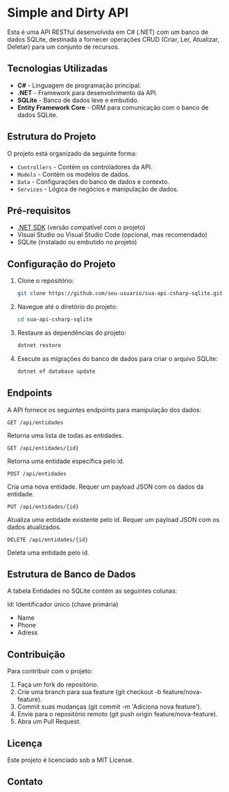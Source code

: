 # Simple and Dirty API

Esta é uma API RESTful desenvolvida em C# (.NET) com um banco de dados SQLite, destinada a fornecer operações CRUD (Criar, Ler, Atualizar, Deletar) para um conjunto de recursos.

## Tecnologias Utilizadas

- **C#** - Linguagem de programação principal.
- **.NET** - Framework para desenvolvimento da API.
- **SQLite** - Banco de dados leve e embutido.
- **Entity Framework Core** - ORM para comunicação com o banco de dados SQLite.

## Estrutura do Projeto

O projeto está organizado da seguinte forma:

- `Controllers` - Contém os controladores da API.
- `Models` - Contém os modelos de dados.
- `Data` - Configurações do banco de dados e contexto.
- `Services` - Lógica de negócios e manipulação de dados.
  
## Pré-requisitos

- [.NET SDK](https://dotnet.microsoft.com/download) (versão compatível com o projeto)
- Visual Studio ou Visual Studio Code (opcional, mas recomendado)
- SQLite (instalado ou embutido no projeto)

## Configuração do Projeto

1. Clone o repositório:
   ```bash
   git clone https://github.com/seu-usuario/sua-api-csharp-sqlite.git

2. Navegue até o diretório do projeto:
   ```bash
   cd sua-api-csharp-sqlite
3. Restaure as dependências do projeto:
   ```bash
   dotnet restore

4. Execute as migrações do banco de dados para criar o arquivo SQLite:
   ```bash
   dotnet ef database update

## Endpoints
A API fornece os seguintes endpoints para manipulação dos dados:

    GET /api/entidades
Retorna uma lista de todas as entidades.

    GET /api/entidades/{id}
Retorna uma entidade específica pelo id.

    POST /api/entidades
Cria uma nova entidade. Requer um payload JSON com os dados da entidade.

    PUT /api/entidades/{id}
Atualiza uma entidade existente pelo id. Requer um payload JSON com os dados atualizados.

    DELETE /api/entidades/{id}
Deleta uma entidade pelo id.

## Estrutura de Banco de Dados
A tabela Entidades no SQLite contém as seguintes colunas:

Id: Identificador único (chave primária)
- Name
- Phone
- Adress

## Contribuição
Para contribuir com o projeto:

1. Faça um fork do repositório.
2. Crie uma branch para sua feature (git checkout -b feature/nova-feature).
3. Commit suas mudanças (git commit -m 'Adiciona nova feature').
4. Envie para o repositório remoto (git push origin feature/nova-feature).
5. Abra um Pull Request.

## Licença
Este projeto é licenciado sob a MIT License.

## Contato
